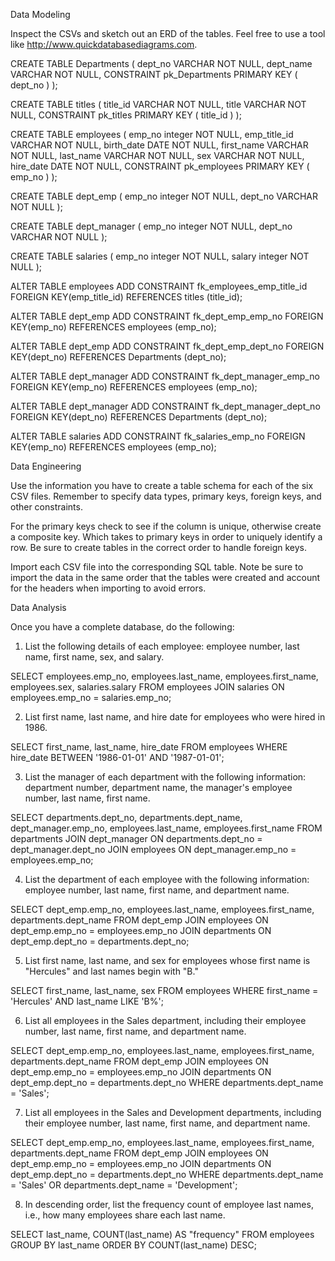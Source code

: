 Data Modeling


Inspect the CSVs and sketch out an ERD of the tables. Feel free to use a tool like http://www.quickdatabasediagrams.com.

CREATE TABLE Departments (
    dept_no VARCHAR   NOT NULL,
    dept_name VARCHAR   NOT NULL,
    CONSTRAINT pk_Departments PRIMARY KEY (
        dept_no
     )
);

CREATE TABLE titles (
    title_id VARCHAR   NOT NULL,
    title VARCHAR   NOT NULL,
    CONSTRAINT pk_titles PRIMARY KEY (
        title_id
     )
);

CREATE TABLE employees (
    emp_no integer   NOT NULL,
    emp_title_id VARCHAR   NOT NULL,
    birth_date DATE   NOT NULL,
    first_name VARCHAR   NOT NULL,
    last_name VARCHAR   NOT NULL,
    sex VARCHAR   NOT NULL,
    hire_date DATE   NOT NULL,
    CONSTRAINT pk_employees PRIMARY KEY (
        emp_no
     )
);

CREATE TABLE dept_emp (
    emp_no integer   NOT NULL,
    dept_no VARCHAR   NOT NULL
);

CREATE TABLE dept_manager (
    emp_no integer   NOT NULL,
    dept_no VARCHAR   NOT NULL
);

CREATE TABLE salaries (
    emp_no integer   NOT NULL,
    salary integer   NOT NULL
);

ALTER TABLE employees ADD CONSTRAINT fk_employees_emp_title_id FOREIGN KEY(emp_title_id)
REFERENCES titles (title_id);

ALTER TABLE dept_emp ADD CONSTRAINT fk_dept_emp_emp_no FOREIGN KEY(emp_no)
REFERENCES employees (emp_no);

ALTER TABLE dept_emp ADD CONSTRAINT fk_dept_emp_dept_no FOREIGN KEY(dept_no)
REFERENCES Departments (dept_no);

ALTER TABLE dept_manager ADD CONSTRAINT fk_dept_manager_emp_no FOREIGN KEY(emp_no)
REFERENCES employees (emp_no);

ALTER TABLE dept_manager ADD CONSTRAINT fk_dept_manager_dept_no FOREIGN KEY(dept_no)
REFERENCES Departments (dept_no);

ALTER TABLE salaries ADD CONSTRAINT fk_salaries_emp_no FOREIGN KEY(emp_no)
REFERENCES employees (emp_no);




Data Engineering


Use the information you have to create a table schema for each of the six CSV files. Remember to specify data types, primary keys, foreign keys, and other constraints.

For the primary keys check to see if the column is unique, otherwise create a composite key. Which takes to primary keys in order to uniquely identify a row.
Be sure to create tables in the correct order to handle foreign keys.



Import each CSV file into the corresponding SQL table. Note be sure to import the data in the same order that the tables were created and account for the headers when importing to avoid errors.



Data Analysis

Once you have a complete database, do the following:


1. List the following details of each employee: employee number, last name, first name, sex, and salary.

SELECT employees.emp_no, employees.last_name, employees.first_name, employees.sex, salaries.salary
FROM employees
JOIN salaries
ON employees.emp_no = salaries.emp_no;



2. List first name, last name, and hire date for employees who were hired in 1986.

SELECT first_name, last_name, hire_date
FROM employees
WHERE hire_date BETWEEN '1986-01-01' AND '1987-01-01';



3. List the manager of each department with the following information: department number, department name, the manager's employee number, last name, first name.

SELECT departments.dept_no, departments.dept_name, dept_manager.emp_no, employees.last_name, employees.first_name
FROM departments
JOIN dept_manager
ON departments.dept_no = dept_manager.dept_no
JOIN employees
ON dept_manager.emp_no = employees.emp_no;



4. List the department of each employee with the following information: employee number, last name, first name, and department name.

SELECT dept_emp.emp_no, employees.last_name, employees.first_name, departments.dept_name
FROM dept_emp
JOIN employees
ON dept_emp.emp_no = employees.emp_no
JOIN departments
ON dept_emp.dept_no = departments.dept_no;



5. List first name, last name, and sex for employees whose first name is "Hercules" and last names begin with "B."

SELECT first_name, last_name, sex
FROM employees
WHERE first_name = 'Hercules'
AND last_name LIKE 'B%';


6. List all employees in the Sales department, including their employee number, last name, first name, and department name.

SELECT dept_emp.emp_no, employees.last_name, employees.first_name, departments.dept_name
FROM dept_emp
JOIN employees
ON dept_emp.emp_no = employees.emp_no
JOIN departments
ON dept_emp.dept_no = departments.dept_no
WHERE departments.dept_name = 'Sales';


7. List all employees in the Sales and Development departments, including their employee number, last name, first name, and department name.

SELECT dept_emp.emp_no, employees.last_name, employees.first_name, departments.dept_name
FROM dept_emp
JOIN employees
ON dept_emp.emp_no = employees.emp_no
JOIN departments
ON dept_emp.dept_no = departments.dept_no
WHERE departments.dept_name = 'Sales'
OR departments.dept_name = 'Development';



8. In descending order, list the frequency count of employee last names, i.e., how many employees share each last name.

SELECT last_name,
COUNT(last_name) AS "frequency"
FROM employees
GROUP BY last_name
ORDER BY 
COUNT(last_name) DESC;

